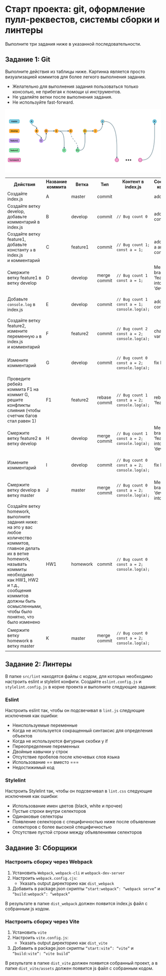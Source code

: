 # Старт проекта: git, оформление пулл-реквестов, системы сборки и линтеры

Выполните три задания ниже в указанной последовательности.

## Задание 1: Git

Выполните действия из таблицы ниже. Картинка является просто визуализацией коммитов для более легкого выполнения задания.

- Желательно для выполнения задания пользоваться только консолью, не прибегая к помощи ui инструментов.
- Не удаляйте ветки после выполнения задания.
- Не используйте fast-forward.

![git.png](assets/git.png)

<table>
  <tr>
    <th>Действия</th>
    <th>Название коммита</th>
    <th>Ветка</th>
    <th>Тип</th>
    <th>Контент в index.js</th>
    <th>Сообщение коммита</th>
  </tr>
  <tr>
    <td>Создайте index.js</td>
    <td>A</td>
    <td>master</td>
    <td>commit</td>
    <td></td>
    <td>add index.js</td>
  </tr>
  <tr>
    <td>Создайте ветку develop, добавьте комментарий в index.js</td>
    <td>B</td>
    <td>develop</td>
    <td>commit</td>
    <td><pre><code>// Bug count 0</code></pre></td>
    <td>add comment</td>
  </tr>
  <tr>
    <td>Создайте ветку feature1, добавьте константу <code>a</code> в index.js<br> и комментарий</td>
    <td>C</td>
    <td>feature1</td>
    <td>commit</td>
    <td><pre><code>// Bug count 1;<br>const a = 1;</code></pre></td>
    <td>add variable a and comment</td>
  </tr>
  <tr>
    <td>Смержите ветку feature1 в ветку develop</td>
    <td>D</td>
    <td>develop</td>
    <td>merge commit</td>
    <td><pre><code>// Bug count 1<br>const a = 1;</code></pre></td>
    <td>Merge branch ‘feature1’ into ‘develop’</td>
  </tr>
  <tr>
    <td>Добавьте <code>console.log</code> в index.js</td>
    <td>E</td>
    <td>develop</td>
    <td>commit</td>
    <td><pre><code>// Bug count 1<br>const a = 1;<br>console.log(a);</code></pre></td>
    <td>add console.log</td>
  </tr>
  <tr>
    <td>Создайте ветку feature2, измените переменную <code>a</code> в index.js<br> и комментарий</td>
    <td>F</td>
    <td>feature2</td>
    <td>commit</td>
    <td><pre><code>// Bug count 2<br>const a = 2;<br>console.log(a);</code></pre></td>
    <td>change variable a</td>
  </tr>
  <tr>
    <td>Измените комментарий</td>
    <td>G</td>
    <td>develop</td>
    <td>commit</td>
    <td><pre><code>// Bug count 0<br>const a = 2;<br>console.log(a);</code></pre></td>
    <td>fix bug</td>
  </tr>
  <tr>
    <td>Проведите ребейз коммита F1 на коммит G,<br> решите конфликты слияния (чтобы счетчик багов стал равен 1)</td>
    <td>F1</td>
    <td>feature2</td>
    <td>rebase commit</td>
    <td><pre><code>// Bug count 1<br>const a = 2;<br>console.log(a);</code></pre></td>
    <td>rebase ‘feature2’</td>
  </tr>
  <tr>
    <td>Смержите ветку feature2 в ветку develop</td>
    <td>H</td>
    <td>develop</td>
    <td>merge commit</td>
    <td><pre><code>// Bug count 1<br>const a = 2;<br>console.log(a);</code></pre></td>
    <td>Merge branch ‘feature2’ into ‘develop’</td>
  </tr>
  <tr>
    <td>Измените комментарий</td>
    <td>I</td>
    <td>develop</td>
    <td>commit</td>
    <td><pre><code>// Bug count 0<br>const a = 2;<br>console.log(a);</code></pre></td>
    <td>fix bug</td>
  </tr>
  <tr>
    <td>Смержите ветку develop в ветку master</td>
    <td>J</td>
    <td>master</td>
    <td>merge commit</td>
    <td><pre><code>// Bug count 0<br>const a = 2;<br>console.log(a);</code></pre></td>
    <td>Merge branch ‘develop’ into ‘master’</td>
  </tr>
  <tr>
    <td>Создайте ветку homework, выполните задания ниже:<br> на это у вас любое количество коммитов,<br> главное делать их в ветке homework,<br> называть коммиты необходимо как HW1, HW2 и т.д.,<br> сообщения коммитов должны быть осмысленными,<br> чтобы было понятно, что было изменено</td>
    <td>HW1</td>
    <td>homework</td>
    <td>commit</td>
    <td><pre><code>// Bug count 0<br>const a = 2;<br>console.log(a);</code></pre></td>
    <td></td>
  </tr>
  <tr>
    <td>Смержите ветку homework в ветку master</td>
    <td>K</td>
    <td>master</td>
    <td>merge commit</td>
    <td><pre><code>// Bug count 0<br>const a = 2;<br>console.log(a);</code></pre></td>
    <td></td>
  </tr>
</table>

## Задание 2: Линтеры

В папке `src/lint` находятся файлы с кодом, для которых необходимо настроить eslint и stylelint конфиги. Создайте `eslint.config.js` и `stylelint.config.js` в корне проекта и выполните следующие задания:

### Eslint

Настроить eslint так, чтобы он подсвечивал в `lint.js` следующие исключения как ошибки:

- Неиспользуемые переменные
- Когда не используется сокращенный синтаксис для определения объектов
- Когда не используются фигурные скобки у if
- Переопределение переменных
- Двойные кавычки у строк
- Отсутствие пробелов после ключевых слов языка
- Использование == вместо ===
- Недостижимый код

### Stylelint

Настроить Stylelint так, чтобы он подсвечивал в `lint.css` следующие исключения как ошибки:

- Использование имен цветов (black, white и прочее)
- Пустые строки внутри селекторов
- Одинаковые селекторы
- Появление селекторов с специфичностью ниже после объявление селекторов с более высокой специфичностью
- Отсутствие пустой строки между объявлениями селекторов

## Задание 3: Сборщики

### Настроить сборку через **Webpack**

1. Установить `Webpack`, `webpack-cli` и `webpack-dev-server`
2. Настроить `webpack.config.сjs`:
    - Указать output директорию как `dist_webpack`
3. Добавить в package.json скрипты `“start:webpack”: “webpack serve”` и  `“build:webpack”: “webpack”`

В результате в папке `dist_webpack` должен появится index.js файл с собранным js кодом.

### Настроить сборку через Vite

1. Установить `vite`
2. Настроить `vite.config.js`:
    - Указать output директорию как `dist_vite`
3. Добавить в package.json скрипты `“start:vite”: “vite”` и  `“build:vite”: “vite build”`

В результате в папке `dist_vite` должен появится собранный проект, а в папке `dist_vite/assets` должен появится js файл с собранным кодом.